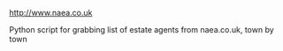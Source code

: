http://www.naea.co.uk

Python script for grabbing list of estate agents from naea.co.uk, town by town
